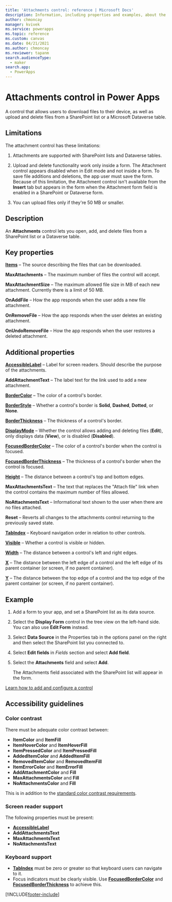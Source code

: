 ```yaml
---
title: 'Attachments control: reference | Microsoft Docs'
description: Information, including properties and examples, about the Attachments control
author: chmoncay
manager: kvivek
ms.service: powerapps
ms.topic: reference
ms.custom: canvas
ms.date: 04/21/2021
ms.author: chmoncay
ms.reviewer: tapanm
search.audienceType: 
  - maker
search.app: 
  - PowerApps
---
```

# Attachments control in Power Apps
A control that allows users to download files to their device, as well as upload and delete files from a SharePoint list or a Microsoft Dataverse table.

## Limitations
The attachment control has these limitations:
1. Attachments are supported with SharePoint lists and Dataverse tables.

1. Upload and delete functionality work only inside a form. The Attachment control appears disabled when in Edit mode and not inside a form. To save file additions and deletions, the app user must save the form. Because of this limitation, the Attachment control isn't available from the **Insert** tab but appears in the form when the Attachment form field is enabled in a SharePoint or Dataverse form.

1. You can upload files only if they're 50 MB or smaller.  

## Description
An **Attachments** control lets you open, add, and delete files from a SharePoint list or a Dataverse table.

## Key properties
**[Items](properties-core.md)** – The source describing the files that can be downloaded.

**MaxAttachments** – The maximum number of files the control will accept.

**MaxAttachmentSize** – The maximum allowed file size in MB of each new attachment.  Currently there is a limit of 50 MB.

**OnAddFile** – How the app responds when the user adds a new file attachment.

**OnRemoveFile** – How the app responds when the user deletes an existing attachment.

**OnUndoRemoveFile** – How the app responds when the user restores a deleted attachment.

## Additional properties
**[AccessibleLabel](properties-accessibility.md)** – Label for screen readers. Should describe the purpose of the attachments.

**AddAttachmentText** – The label text for the link used to add a new attachment.

**[BorderColor](properties-color-border.md)** – The color of a control's border.

**[BorderStyle](properties-color-border.md)** – Whether a control's border is **Solid**, **Dashed**, **Dotted**, or **None**.

**[BorderThickness](properties-color-border.md)** – The thickness of a control's border.

**[DisplayMode](properties-core.md)** – Whether the control allows adding and deleting files (**Edit**), only displays data (**View**), or is disabled (**Disabled**).

**[FocusedBorderColor](properties-color-border.md)** – The color of a control's border when the control is focused.

**[FocusedBorderThickness](properties-color-border.md)** – The thickness of a control's border when the control is focused.

**[Height](properties-size-location.md)** – The distance between a control's top and bottom edges.

**MaxAttachmentsText** – The text that replaces the "Attach file" link when the control contains the maximum number of files allowed.

**NoAttachmentsText** – Informational text shown to the user when there are no files attached.

**Reset** – Reverts all changes to the attachments control returning to the previously saved state.

**[TabIndex](properties-accessibility.md)** – Keyboard navigation order in relation to other controls.

**[Visible](properties-core.md)** – Whether a control is visible or hidden.

**[Width](properties-size-location.md)** – The distance between a control's left and right edges.

**[X](properties-size-location.md)** – The distance between the left edge of a control and the left edge of its parent container (or screen, if no parent container).

**[Y](properties-size-location.md)** – The distance between the top edge of a control and the top edge of the parent container (or screen, if no parent container).


## Example
1. Add a form to your app, and set a SharePoint list as its data source.

2. Select the **Display Form** control in the tree view on the left-hand side. You can also use **Edit Form** instead.

3. Select **Data Source** in the Properties tab in the options panel on the right and then select the SharePoint list you connected to.

4. Select **Edit fields** in *Fields* section and select **Add field**. 

5. Select the **Attachments** field and select **Add**.

    The Attachments field associated with the SharePoint list will appear in the form.

[Learn how to add and configure a control](../add-configure-controls.md)


## Accessibility guidelines
### Color contrast
There must be adequate color contrast between:
* **ItemColor** and **ItemFill**
* **ItemHoverColor** and **ItemHoverFill**
* **ItemPressedColor** and **ItemPressedFill**
* **AddedItemColor** and **AddedItemFill**
* **RemovedItemColor** and **RemovedItemFill**
* **ItemErrorColor** and **ItemErrorFill**
* **AddAttachmentColor** and **Fill**
* **MaxAttachmentsColor** and **Fill**
* **NoAttachmentsColor** and **Fill**

This is in addition to the [standard color contrast requirements](../accessible-apps-color.md).

### Screen reader support
The following properties must be present:
* **[AccessibleLabel](properties-accessibility.md)**
* **AddAttachmentsText**
* **MaxAttachmentsText**
* **NoAttachmentsText**

### Keyboard support
* **[TabIndex](properties-accessibility.md)** must be zero or greater so that keyboard users can navigate to it.
* Focus indicators must be clearly visible. Use **[FocusedBorderColor](properties-color-border.md)** and **[FocusedBorderThickness](properties-color-border.md)** to achieve this.


[!INCLUDE[footer-include](../../../includes/footer-banner.md)]
